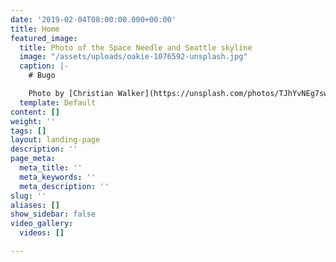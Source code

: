 ```yaml
---
date: '2019-02-04T08:00:00.000+00:00'
title: Home
featured_image:
  title: Photo of the Space Needle and Seattle skyline
  image: "/assets/uploads/oakie-1076592-unsplash.jpg"
  caption: |-
    # Bugo

    Photo by [Christian Walker](https://unsplash.com/photos/TJhYvNEg7sw?utm_source=unsplash&utm_medium=referral&utm_content=creditCopyText) on [Unsplash](https://unsplash.com/search/photos/seattle?utm_source=unsplash&utm_medium=referral&utm_content=creditCopyText)
  template: Default
content: []
weight: ''
tags: []
layout: landing-page
description: ''
page_meta:
  meta_title: ''
  meta_keywords: ''
  meta_description: ''
slug: ''
aliases: []
show_sidebar: false
video_gallery:
  videos: []

---
```

